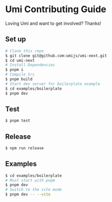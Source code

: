 # Umi Contributing Guide

Loving Umi and want to get involved? Thanks!

## Set up

```bash
# Clone this repo
$ git clone git@github.com:umijs/umi-next.git
$ cd umi-next
# Install Dependencies
$ pnpm i
# Compile Src
$ pnpm build
# Start dev server for boilerplate example
$ cd examples/boilerplate
$ pnpm dev
```

## Test

```bash
$ pnpm test
```

## Release

```bash
$ npm run release
```

## Examples

```bash
$ cd examples/boilerplate
# Must start with pnpm
$ pnpm dev
# Switch to the vite mode
$ pnpm dev -- --vite
```
